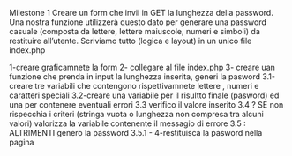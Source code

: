 Milestone 1 Creare un form che invii in GET la lunghezza della password. Una nostra funzione utilizzerà questo dato per generare una password casuale (composta da lettere, lettere maiuscole, numeri e simboli) da restituire all’utente. Scriviamo tutto (logica e layout) in un unico file index.php

1-creare graficamnete la form
2- collegare al file index.php
3- creare uan funzione che prenda in input la lunghezza inserita, generi la pasword
    3.1-creare tre variabili che contengono rispettivamnete lettere , numeri  e caratteri speciali 
    3.2-creare una variabile per il risultto finale (pasword) ed una per contenere eventuali errori
    3.3 verifico il valore inserito
    3.4 ? SE non rispecchia i criteri (stringa vuota o lunghezza non compresa tra alcuni valori) valorizza la variabile contenente  il messagio di errore 
    3.5 : ALTRIMENTI genero la password 
    3.5.1 -
4-restituisca la pasword nella pagina 